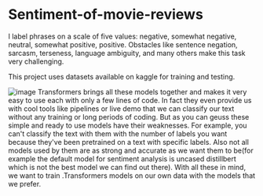 # Sentiment-of-movie-reviews
I label phrases on a scale of five values: negative, somewhat negative, neutral, somewhat positive, positive. Obstacles like sentence negation, sarcasm, terseness, language ambiguity, and many others make this task very challenging.

This project uses datasets available on kaggle for training and testing.




![image](https://user-images.githubusercontent.com/97682962/149369236-02b3e795-325e-4be0-be50-e23a095107b9.png)
Transformers brings all these models together and makes it very easy to use each with only a few lines of code. In fact they even provide us with cool tools like pipelines or live demo that we can classify our text without any training or long periods of coding. But as you can geuss these simple and ready to use models have their weaknesses. For example, you can't classify the text with them with the number of labels you want because they've been pretrained on a text with specific labels. Also not all models used by them are as strong and accurate as we want them to be(for example the default model for sentiment analysis is uncased distillbert which is not the best model we can find out there). With all these in mind, we want to train .Transformers models on our own data with the models that we prefer.
